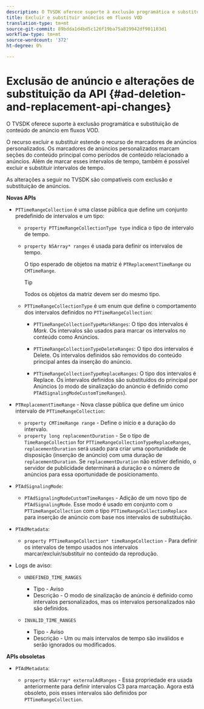 ```yaml
---
description: O TVSDK oferece suporte à exclusão programática e substituição de conteúdo de anúncio em fluxos VOD.
title: Excluir e substituir anúncios em fluxos VOD
translation-type: tm+mt
source-git-commit: 89bdda1d4bd5c126f19ba75a819942df901183d1
workflow-type: tm+mt
source-wordcount: '372'
ht-degree: 0%

---
```



# Exclusão de anúncio e alterações de substituição da API {#ad-deletion-and-replacement-api-changes}

O TVSDK oferece suporte à exclusão programática e substituição de conteúdo de anúncio em fluxos VOD.

O recurso excluir e substituir estende o recurso de marcadores de anúncios personalizados. Os marcadores de anúncios personalizados marcam seções do conteúdo principal como períodos de conteúdo relacionado a anúncios. Além de marcar esses intervalos de tempo, também é possível excluir e substituir intervalos de tempo.

As alterações a seguir no TVSDK são compatíveis com exclusão e substituição de anúncios.

**Novas APIs**

* `PTTimeRangeCollection` é uma classe pública que define um conjunto predefinido de intervalos e um tipo:

   * `property PTTimeRangeCollectionType type` indica o tipo de intervalo de tempo.
   * `property NSArray* ranges` é usada para definir os intervalos de tempo.

      O tipo esperado de objetos na matriz é `PTReplacementTimeRange` ou `CMTimeRange`.

      >[!TIP]
      >
      >Todos os objetos da matriz devem ser do mesmo tipo.

   * `PTTimeRangeCollectionType` é um enum que define o comportamento dos intervalos definidos no  `PTTimeRangeCollection`:

      * `PTTimeRangeCollectionTypeMarkRanges`: O tipo dos intervalos é  *Mark*. Os intervalos são usados para marcar os intervalos no conteúdo como Anúncios.

      * `PTTimeRangeCollectionTypeDeleteRanges`: O tipo dos intervalos é Delete. Os intervalos definidos são removidos do conteúdo principal antes da inserção do anúncio.
      * `PTTimeRangeCollectionTypeReplaceRanges`: O tipo dos intervalos é Replace. Os intervalos definidos são substituídos do principal por Anúncios (o modo de sinalização do anúncio é definido como `PTAdSignalingModeCustomTimeRanges`).

* `PTReplacementTimeRange` - Nova classe pública que define um único intervalo de  `PTTimeRangeCollection`:

   * `property CMTimeRange range` - Define o início e a duração do intervalo.
   * `property long replacementDuration` - Se o tipo de  `TimeRangeCollection` for  `PTTimeRangeCollectionTypeReplaceRanges`,  `replacementDuration` será usado para criar uma oportunidade de disposição (inserção de anúncio) com uma duração de  `replacementDuration`. Se `replacementDuration` não estiver definido, o servidor de publicidade determinará a duração e o número de anúncios para essa oportunidade de posicionamento.

* `PTAdSignalingMode`:

   * `PTAdSignalingModeCustomTimeRanges` - Adição de um novo tipo de  `PTAdSignalingMode`. Esse modo é usado em conjunto com o `PTTimeRangeCollection` com o tipo `PTTimeRangeCollectionReplace` para inserção de anúncio com base nos intervalos de substituição.

* `PTAdMetadata`:

   * `property PTTimeRangeCollection* timeRangeCollection` - Para definir os intervalos de tempo usados nos intervalos marcar/excluir/substituir no conteúdo da reprodução.

* Logs de aviso:

   * `UNDEFINED_TIME_RANGES`

      * Tipo - Aviso
      * Descrição - O modo de sinalização de anúncio é definido como intervalos personalizados, mas os intervalos personalizados não são definidos.
   * `INVALID_TIME_RANGES`

      * Tipo - Aviso
      * Descrição - Um ou mais intervalos de tempo são inválidos e serão ignorados ou modificados.


**APIs obsoletas**

* `PTAdMetadata`:

   * `property NSArray* externalAdRanges` - Essa propriedade era usada anteriormente para definir intervalos C3 para marcação. Agora está obsoleto, pois esses intervalos são definidos por `PTTimeRangeCollection`.